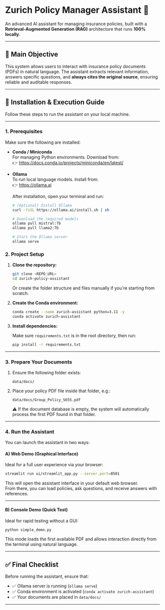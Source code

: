 # Zurich Policy Manager Assistant 🤖

An advanced AI assistant for managing insurance policies, built with a **Retrieval-Augmented Generation (RAG)** architecture that runs **100% locally**.

---

## 🎯 Main Objective

This system allows users to interact with insurance policy documents (PDFs) in natural language. The assistant extracts relevant information, answers specific questions, and **always cites the original source**, ensuring reliable and auditable responses.

---

## 🚀 Installation & Execution Guide

Follow these steps to run the assistant on your local machine.

---

### 1. Prerequisites

Make sure the following are installed:

- **Conda / Miniconda**  
  For managing Python environments. Download from:  
  👉 https://docs.conda.io/projects/miniconda/en/latest/

- **Ollama**  
  To run local language models. Install from:  
  👉 https://ollama.ai

  After installation, open your terminal and run:

  ```bash
  # (Optional) Install Ollama
  curl -fsSL https://ollama.ai/install.sh | sh

  # Download the required models
  ollama pull mistral:7b
  ollama pull llama2:7b

  # Start the Ollama server
  ollama serve
  ```
### 2. Project Setup

1. **Clone the repository:**

   ```bash
   git clone <REPO_URL>
   cd zurich-policy-assistant
   ```

   Or create the folder structure and files manually if you're starting from scratch.

2. **Create the Conda environment:**

   ```bash
   conda create --name zurich-assistant python=3.11 -y
   conda activate zurich-assistant
   ```

3. **Install dependencies:**

   Make sure `requirements.txt` is in the root directory, then run:

   ```bash
   pip install -r requirements.txt
   ```

---

### 3. Prepare Your Documents

1. Ensure the following folder exists:

   ```
   data/docs/
   ```

2. Place your policy PDF file inside that folder, e.g.:

   ```
   data/docs/Group_Policy_S655.pdf
   ```

   ⚠️ If the document database is empty, the system will automatically process the first PDF found in that folder.

---

### 4. Run the Assistant

You can launch the assistant in two ways:

#### A) Web Demo (Graphical Interface)

Ideal for a full user experience via your browser:

```bash
streamlit run ui/streamlit_app.py --server.port=8501
```

This will open the assistant interface in your default web browser.  
From there, you can load policies, ask questions, and receive answers with references.

---

#### B) Console Demo (Quick Test)

Ideal for rapid testing without a GUI:

```bash
python simple_demo.py
```

This mode loads the first available PDF and allows interaction directly from the terminal using natural language.

---

## ✅ Final Checklist

Before running the assistant, ensure that:

- ✅ Ollama server is running (`ollama serve`)
- ✅ Conda environment is activated (`conda activate zurich-assistant`)
- ✅ Your documents are placed in `data/docs/`

---
